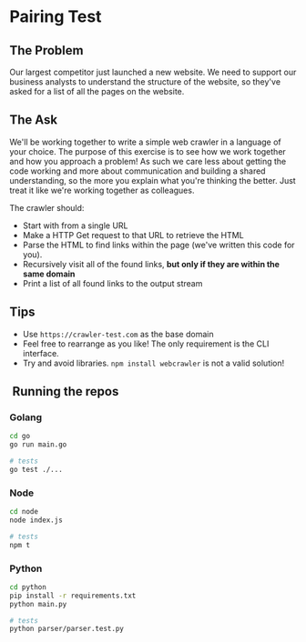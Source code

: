 # Pairing Test

## The Problem

Our largest competitor just launched a new website. We need to support our business analysts to understand the structure of the website, so they've asked for a list of all the pages on the website.

## The Ask

We'll be working together to write a simple web crawler in a language of your choice. The purpose of this exercise is to see how we work together and how you approach a problem! As such we care less about getting the code working and more about communication and building a shared understanding, so the more you explain what you're thinking the better. Just treat it like we're working together as colleagues.

The crawler should:

- Start with from a single URL
- Make a HTTP Get request to that URL to retrieve the HTML
- Parse the HTML to find links within the page (we've written this code for you).
- Recursively visit all of the found links, **but only if they are within the same domain**
- Print a list of all found links to the output stream

## Tips

- Use `https://crawler-test.com` as the base domain
- Feel free to rearrange as you like! The only requirement is the CLI interface.
- Try and avoid libraries. `npm install webcrawler` is not a valid solution!

##  Running the repos

### Golang

```bash
cd go
go run main.go

# tests
go test ./...
```

### Node

```bash
cd node
node index.js

# tests 
npm t
```

### Python

```bash
cd python 
pip install -r requirements.txt
python main.py

# tests 
python parser/parser.test.py
```
